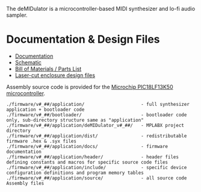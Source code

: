The deMIDulator is a microcontroller-based MIDI synthesizer and lo-fi audio sampler.

# Documentation & Design Files

- [Documentation](http://badhandshake.com/demidulator/documentation.html)
- [Schematic](http://badhandshake.com/demidulator/schematic-pcb.html)
- [Bill of Materials / Parts List](http://badhandshake.com/demidulator/bom.html)
- [Laser-cut enclosure design files](http://badhandshake.com/demidulator/enclosure.html)

Assembly source code is provided for the [Microchip PIC18LF13K50 microcontroller](https://octopart.com/search?q=pic18lf13k50&start=0).

```
./firmware/v#_##/application/                     - full synthesizer application + bootloader code
./firmware/v#_##/bootloader/                      - bootloader code only, sub-directory structure same as "application"
./firmware/v#_##/application/deMIDulator_v#_##/   - MPLABX project directory
./firmware/v#_##/application/dist/                - redistributable firmware .hex & .syx files
./firmware/v#_##/application/docs/                - firmware documentation
./firmware/v#_##/application/header/              - header files defining constants and macros for specific source code files
./firmware/v#_##/application/include/             - specific device configuration definitions and program memory tables
./firmware/v#_##/application/source/              - all source code Assembly files
```
